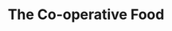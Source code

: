 ---
title: "The Co-operative Food"
url: /derby/the-co-operative-food-smalley-drive/
shop: supermarket
---